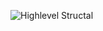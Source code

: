 ![Highlevel Structal](https://user-images.githubusercontent.com/94305490/142728268-d91d2e74-fb4a-4093-9c11-aa5147153431.png)

